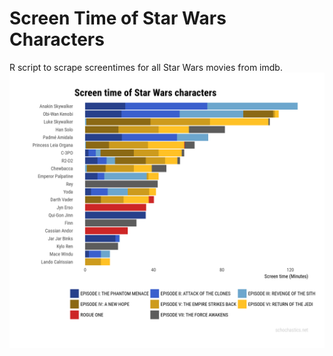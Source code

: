 # Screen Time of Star Wars Characters
R script to scrape screentimes for all Star Wars movies from imdb.
![](time_character.png)

